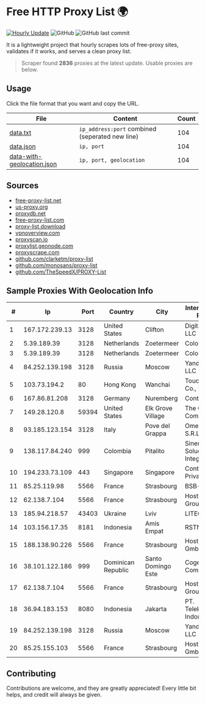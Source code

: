
# Free HTTP Proxy List 🌍

[![Hourly Update](https://github.com/mertguvencli/http-proxy-list/actions/workflows/main.yml/badge.svg?branch=main)](https://github.com/mertguvencli/http-proxy-list/actions/workflows/main.yml)
![GitHub](https://img.shields.io/github/license/mertguvencli/http-proxy-list)
![GitHub last commit](https://img.shields.io/github/last-commit/mertguvencli/http-proxy-list)

It is a lightweight project that hourly scrapes lots of free-proxy sites, validates if it works, and serves a clean proxy list.


> Scraper found **2836** proxies at the latest update. Usable proxies are below.

## Usage

Click the file format that you want and copy the URL.


|File|Content|Count|
|----|-------|-----|
|[data.txt](https://raw.githubusercontent.com/mertguvencli/http-proxy-list/main/proxy-list/data.txt)|`ip_address:port` combined (seperated new line)|104|
|[data.json](https://raw.githubusercontent.com/mertguvencli/http-proxy-list/main/proxy-list/data.json)|`ip, port`|104|
|[data-with-geolocation.json](https://raw.githubusercontent.com/mertguvencli/http-proxy-list/main/proxy-list/data-with-geolocation.json)|`ip, port, geolocation`|104|

## Sources

* [free-proxy-list.net](https://free-proxy-list.net)
* [us-proxy.org](https://www.us-proxy.org)
* [proxydb.net](http://proxydb.net)
* [free-proxy-list.com](https://free-proxy-list.com/?page=&port=&type%5B%5D=http&type%5B%5D=https&up_time=0&search=Search)
* [proxy-list.download](https://www.proxy-list.download/HTTP)
* [vpnoverview.com](https://vpnoverview.com/privacy/anonymous-browsing/free-proxy-servers)
* [proxyscan.io](https://www.proxyscan.io)
* [proxylist.geonode.com](https://proxylist.geonode.com/api/proxy-list?limit=300&page=1&sort_by=lastChecked&sort_type=desc&protocols=http,https)
* [proxyscrape.com](https://api.proxyscrape.com/v2/?request=displayproxies&protocol=http&timeout=10000&country=all&ssl=all&anonymity=all)
* [github.com/clarketm/proxy-list](https://raw.githubusercontent.com/clarketm/proxy-list/master/proxy-list-raw.txt)
* [github.com/monosans/proxy-list](https://raw.githubusercontent.com/monosans/proxy-list/main/proxies/http.txt)
* [github.com/TheSpeedX/PROXY-List](https://raw.githubusercontent.com/TheSpeedX/PROXY-List/master/http.txt)


## Sample Proxies With Geolocation Info

|#|Ip|Port|Country|City|Internet Service Provider|
|-|--|----|-------|----|-------------------------|
|1|167.172.239.13|3128|United States|Clifton|DigitalOcean, LLC|
|2|5.39.189.39|3128|Netherlands|Zoetermeer|ColoCenter b.v.|
|3|5.39.189.39|3128|Netherlands|Zoetermeer|ColoCenter b.v.|
|4|84.252.139.198|3128|Russia|Moscow|Yandex.Cloud LLC|
|5|103.73.194.2|80|Hong Kong|Wanchai|TouchPal HK Co., Limited|
|6|167.86.81.208|3128|Germany|Nuremberg|Contabo GmbH|
|7|149.28.120.8|59394|United States|Elk Grove Village|The Constant Company|
|8|93.185.123.154|3128|Italy|Pove del Grappa|Omegacom S.R.L.S.|
|9|138.117.84.240|999|Colombia|Pitalito|Sinergy Soluciones Integrales|
|10|194.233.73.109|443|Singapore|Singapore|Contabo Asia Private Limited|
|11|85.25.119.98|5566|France|Strasbourg|BSB-SERVICE|
|12|62.138.7.104|5566|France|Strasbourg|Host Europe Group|
|13|185.94.218.57|43403|Ukraine|Lviv|LITECH-ISP|
|14|103.156.17.35|8181|Indonesia|Amis Empat|RSTNET|
|15|188.138.90.226|5566|France|Strasbourg|Host Europe GmbH|
|16|38.101.122.186|999|Dominican Republic|Santo Domingo Este|Cogent Communications|
|17|62.138.7.104|5566|France|Strasbourg|Host Europe Group|
|18|36.94.183.153|8080|Indonesia|Jakarta|PT. Telekomunikasi Indonesia|
|19|84.252.139.198|3128|Russia|Moscow|Yandex.Cloud LLC|
|20|85.25.155.103|5566|France|Strasbourg|Host Europe GmbH|



## Contributing

Contributions are welcome, and they are greatly appreciated! Every
little bit helps, and credit will always be given.


